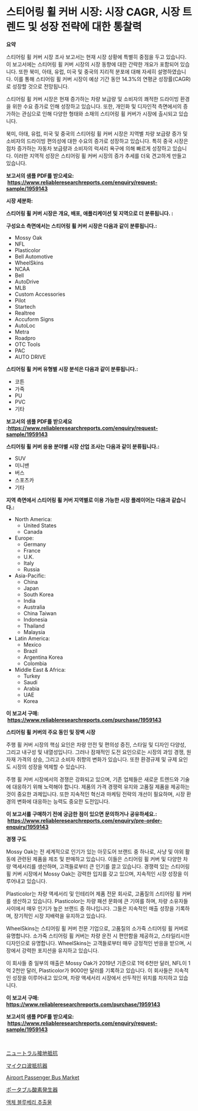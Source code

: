 <p><h1>스티어링 휠 커버 시장: 시장 CAGR, 시장 트렌드 및 성장 전략에 대한 통찰력</h1></p><p><strong>요약</strong></p>
<p><p>스티어링 휠 커버 시장 조사 보고서는 현재 시장 상황에 특별히 중점을 두고 있습니다. 이 보고서에는 스티어링 휠 커버 시장의 시장 동향에 대한 간략한 개요가 포함되어 있습니다. 또한 북미, 아태, 유럽, 미국 및 중국의 지리적 분포에 대해 자세히 설명하였습니다. 이를 통해 스티어링 휠 커버 시장이 예상 기간 동안 14.3%의 연평균 성장률(CAGR)로 성장할 것으로 전망됩니다.</p><p>스티어링 휠 커버 시장은 현재 증가하는 차량 보급량 및 소비자의 쾌적한 드라이빙 환경을 위한 수요 증가로 인해 성장하고 있습니다. 또한, 개인화 및 디자인적 측면에서의 증가하는 관심으로 인해 다양한 형태와 소재의 스티어링 휠 커버가 시장에 출시되고 있습니다.</p><p>북미, 아태, 유럽, 미국 및 중국의 스티어링 휠 커버 시장은 지역별 차량 보급량 증가 및 소비자의 드라이빙 편의성에 대한 수요의 증가로 성장하고 있습니다. 특히 중국 시장은 점차 증가하는 자동차 보급량과 소비자의 럭셔리 욕구에 의해 빠르게 성장하고 있습니다. 이러한 지역적 성장은 스티어링 휠 커버 시장의 증가 추세를 더욱 견고하게 만들고 있습니다.</p></p>
<p><strong>보고서의 샘플 PDF를 받으세요: &nbsp;<a href="https://www.reliableresearchreports.com/enquiry/request-sample/1959143">https://www.reliableresearchreports.com/enquiry/request-sample/1959143</a></strong></p>
<p><strong>시장 세분화:</strong></p>
<p><strong> 스티어링 휠 커버 시장은 개요, 배포, 애플리케이션 및 지역으로 더 분류됩니다. :</strong></p>
<p><strong>구성요소 측면에서는 스티어링 휠 커버 시장은 다음과 같이 분류됩니다.:</strong></p>
<p><ul><li>Mossy Oak</li><li>NFL</li><li>Plasticolor</li><li>Bell Automotive</li><li>WheelSkins</li><li>NCAA</li><li>Bell</li><li>AutoDrive</li><li>MLB</li><li>Custom Accessories</li><li>Pilot</li><li>Startech</li><li>Realtree</li><li>Accuform Signs</li><li>AutoLoc</li><li>Metra</li><li>Roadpro</li><li>OTC Tools</li><li>PAC</li><li>AUTO DRIVE</li></ul></p>
<p><strong> 스티어링 휠 커버 유형별 시장 분석은 다음과 같이 분류됩니다.:</strong></p>
<p><ul><li>코튼</li><li>가죽</li><li>PU</li><li>PVC</li><li>기타</li></ul></p>
<p><strong>보고서의 샘플 PDF를 받으세요 :<a href="https://www.reliableresearchreports.com/enquiry/request-sample/1959143">https://www.reliableresearchreports.com/enquiry/request-sample/1959143</a></strong></p>
<p><strong> 스티어링 휠 커버 응용 분야별 시장 산업 조사는 다음과 같이 분류됩니다.:</strong></p>
<p><ul><li>SUV</li><li>미니밴</li><li>버스</li><li>스포츠카</li><li>기타</li></ul></p>
<p><strong>지역 측면에서 스티어링 휠 커버 지역별로 이용 가능한 시장 플레이어는 다음과 같습니다.:</strong></p>
<p><ul>
    <li>
        North America:
        <ul>
            <li>United States</li>
            <li>Canada</li>
        </ul>
    </li>
    <li>
        Europe:
        <ul>
            <li>Germany</li>
            <li>France</li>
            <li>U.K.</li>
            <li>Italy</li>
            <li>Russia</li>
        </ul>
    </li>
    <li>
        Asia-Pacific:
        <ul>
            <li>China</li>
            <li>Japan</li>
            <li>South Korea</li>
            <li>India</li>
            <li>Australia</li>
            <li>China Taiwan</li>
            <li>Indonesia</li>
            <li>Thailand</li>
            <li>Malaysia</li>
        </ul>
    </li>
    <li>
        Latin America:
        <ul>
            <li>Mexico</li>
            <li>Brazil</li>
            <li>Argentina Korea</li>
            <li>Colombia</li>
        </ul>
    </li>
    <li>
        Middle East & Africa:
        <ul>
            <li>Turkey</li>
            <li>Saudi</li>
            <li>Arabia</li>
            <li>UAE</li>
            <li>Korea</li>
        </ul>
    </li>
    </ul></p>
<p><strong>이 보고서 구매: &nbsp;<a href="https://www.reliableresearchreports.com/purchase/1959143">https://www.reliableresearchreports.com/purchase/1959143</a></strong></p>
<p><strong>스티어링 휠 커버의 주요 동인 및 장벽 시장</strong></p>
<p><p>주행 휠 커버 시장의 핵심 요인은 차량 안전 및 편의성 증진, 스타일 및 디자인 다양성, 그리고 내구성 및 내열성입니다. 그러나 잠재적인 도전 요인으로는 시장의 과잉 경쟁, 원자재 가격의 상승, 그리고 소비자 취향의 변화가 있습니다. 또한 환경규제 및 규제 요인도 시장의 성장을 억제할 수 있습니다.</p><p>주행 휠 커버 시장에서의 경쟁은 강화되고 있으며, 기존 업체들은 새로운 트렌드와 기술에 대응하기 위해 노력해야 합니다. 제품의 가격 경쟁력 유지와 고품질 제품을 제공하는 것이 중요한 과제입니다. 또한 지속적인 혁신과 마케팅 전략의 개선이 필요하며, 시장 환경의 변화에 대응하는 능력도 중요한 도전입니다.</p></p>
<p><strong>이 보고서를 구매하기 전에 궁금한 점이 있으면 문의하거나 공유하세요.: &nbsp;<a href="https://www.reliableresearchreports.com/enquiry/pre-order-enquiry/1959143">https://www.reliableresearchreports.com/enquiry/pre-order-enquiry/1959143</a></strong></p>
<p><strong>경쟁 구도</strong></p>
<p><p>Mossy Oak는 전 세계적으로 인기가 있는 아웃도어 브랜드 중 하나로, 사냥 및 야외 활동에 관련된 제품을 제조 및 판매하고 있습니다. 이들은 스티어링 휠 커버 및 다양한 차량 액세서리를 생산하며, 고객들로부터 큰 인기를 끌고 있습니다. 경쟁력 있는 스티어링 휠 커버 시장에서 Mossy Oak는 강력한 입지를 갖고 있으며, 지속적인 시장 성장을 이루어내고 있습니다.</p><p>Plasticolor는 차량 액세서리 및 인테리어 제품 전문 회사로, 고품질의 스티어링 휠 커버를 생산하고 있습니다. Plasticolor는 차량 패션 문화에 큰 기여를 하며, 차량 소유자들 사이에서 매우 인기가 높은 브랜드 중 하나입니다. 그들은 지속적인 매출 성장을 기록하며, 장기적인 시장 지배력을 유지하고 있습니다.</p><p>WheelSkins는 스티어링 휠 커버 전문 기업으로, 고품질의 소가죽 스티어링 휠 커버로 유명합니다. 소가죽 스티어링 휠 커버는 차량 운전 시 편안함을 제공하고, 스타일리시한 디자인으로 유명합니다. WheelSkins는 고객들로부터 매우 긍정적인 반응을 받으며, 시장에서 강력한 포지션을 유지하고 있습니다.</p><p>이 회사들 중 일부의 매출은 Mossy Oak가 2019년 기준으로 1억 6천만 달러, NFL이 1억 2천만 달러, Plasticolor가 9000만 달러를 기록하고 있습니다. 이 회사들은 지속적인 성장을 이루어내고 있으며, 차량 액세서리 시장에서 선두적인 위치를 차지하고 있습니다.</p></p>
<p><strong>이 보고서 구매: &nbsp; <a href="https://www.reliableresearchreports.com/purchase/1959143">https://www.reliableresearchreports.com/purchase/1959143</a></strong></p>
<p><strong>보고서의 샘플 PDF를 받으세요: &nbsp;<a href="https://www.reliableresearchreports.com/enquiry/request-sample/1959143">https://www.reliableresearchreports.com/enquiry/request-sample/1959143</a></strong><strong></strong></p>
<p>&nbsp;</p>
<p><p><a href="https://github.com/EmoryYundt1935/Market-Research-Report-List-1/blob/main/966492111983.md">ニュートラル接地抵抗</a></p><p><a href="https://github.com/mcbeesbxa270/Market-Research-Report-List-1/blob/main/926802311982.md">マイクロ波抵抗器</a></p><p><a href="https://issuu.com/reportprime-2/docs/airport-passenger-bus-market-size-2030.pptx">Airport Passenger Bus Market</a></p><p><a href="https://medium.com/@bl2501989/%E6%90%BA%E5%B8%AF%E5%BC%8F%E9%85%B8%E7%B4%A0%E7%99%BA%E7%94%9F%E5%99%A8%E5%B8%82%E5%A0%B4%E3%83%AC%E3%83%9D%E3%83%BC%E3%83%88%E3%81%AF-%E3%81%93%E3%81%AE%E5%B8%82%E5%A0%B4%E3%81%AE%E6%9C%80%E6%96%B0%E3%83%88%E3%83%AC%E3%83%B3%E3%83%89%E3%81%A8%E6%88%90%E9%95%B7%E6%A9%9F%E4%BC%9A%E3%82%92%E6%98%8E%E3%82%89%E3%81%8B%E3%81%AB%E3%81%97%E3%81%A6%E3%81%84%E3%81%BE%E3%81%99-5e09394ecf82">ポータブル酸素発生器</a></p><p><a href="https://medium.com/@axintepreda1/%EC%95%A1%EC%B2%B4-%EB%B8%94%EB%A3%A8%EB%B2%A0%EB%A6%AC-%EC%B6%94%EC%B6%9C%EB%AC%BC-%EC%8B%9C%EC%9E%A5-2031%EB%85%84%EA%B9%8C%EC%A7%80%EC%9D%98-%EB%8F%99%ED%96%A5-%EC%98%88%EC%B8%A1-%EB%B0%8F-%EA%B2%BD%EC%9F%81-%EB%B6%84%EC%84%9D-d6d8724d52cb">액체 블루베리 추출물</a></p></p>